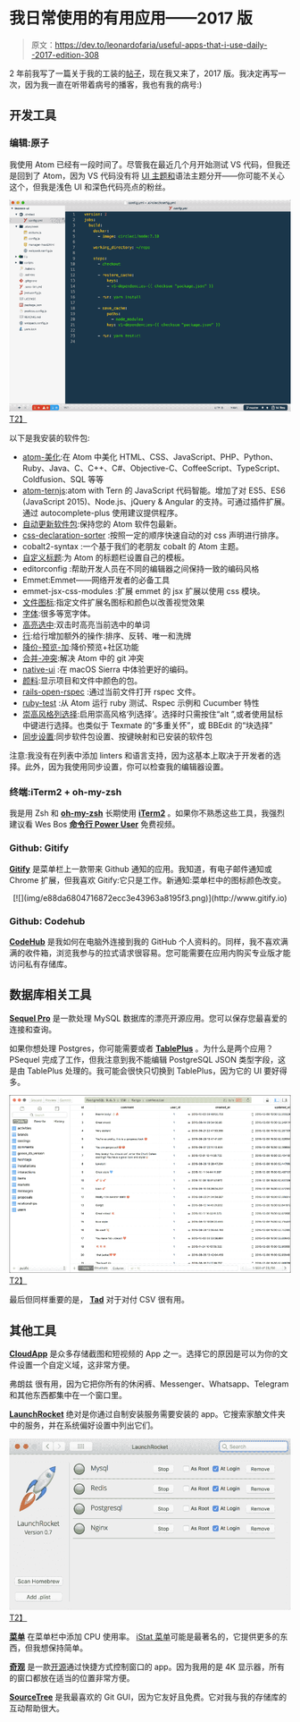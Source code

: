# 我日常使用的有用应用——2017 版

> 原文：<https://dev.to/leonardofaria/useful-apps-that-i-use-daily--2017-edition-308>

2 年前我写了一篇关于我的工装的[帖子](https://dev.to/leonardofaria/useful-apps-that-i-use-daily-17o-temp-slug-5315331)，现在我又来了，2017 版。我决定再写一次，因为我一直在听带着病号的播客，我也有我的病号:)

## 开发工具

### 编辑:原子

我使用 Atom 已经有一段时间了。尽管我在最近几个月开始测试 VS 代码，但我还是回到了 Atom，因为 VS 代码没有将 [UI 主题和](https://github.com/Microsoft/vscode/issues/25986)语法主题分开——你可能不关心这个，但我是浅色 UI 和深色代码亮点的粉丝。

[![My Atom](img/c737523e5f10b5285798cf1039db56eb.png)T2】](https://gist.github.com/leonardofaria/982b8055af2d6d02116b03950bbf0583)

以下是我安装的软件包:

*   [atom-美化](https://atom.io/packages/atom-beautify):在 Atom 中美化 HTML、CSS、JavaScript、PHP、Python、Ruby、Java、C、C++、C#、Objective-C、CoffeeScript、TypeScript、Coldfusion、SQL 等等
*   [atom-ternjs](https://atom.io/packages/atom-ternjs):atom with Tern 的 JavaScript 代码智能。增加了对 ES5、ES6 (JavaScript 2015)、Node.js、jQuery & Angular 的支持。可通过插件扩展。通过 autocomplete-plus 使用建议提供程序。
*   [自动更新软件包](https://atom.io/packages/auto-update-packages):保持您的 Atom 软件包最新。
*   [css-declaration-sorter](https://atom.io/packages/css-declaration-sorter) :按照一定的顺序快速自动的对 css 声明进行排序。
*   cobalt2-syntax :一个基于我们的老朋友 cobalt 的 Atom 主题。
*   [自定义标题](https://atom.io/packages/custom-title):为 Atom 的标题栏设置自己的模板。
*   editorconfig :帮助开发人员在不同的编辑器之间保持一致的编码风格
*   Emmet:Emmet——网络开发者的必备工具
*   emmet-jsx-css-modules :扩展 emmet 的 jsx 扩展以使用 css 模块。
*   [文件图标](https://atom.io/packages/file-icons):指定文件扩展名图标和颜色以改善视觉效果
*   [字体](https://atom.io/packages/fonts):很多等宽字体。
*   [高亮选中](https://atom.io/packages/highlight-selected):双击时高亮当前选中的单词
*   [行](https://atom.io/packages/lines):给行增加额外的操作:排序、反转、唯一和洗牌
*   [降价-预览-加](https://atom.io/packages/markdown-preview-plus):降价预览+社区功能
*   [合并-冲突](https://atom.io/packages/merge-conflicts):解决 Atom 中的 git 冲突
*   [native-ui](https://atom.io/packages/native-ui) :在 macOS Sierra 中体验更好的编码。
*   [颜料](https://atom.io/packages/pigments):显示项目和文件中颜色的包。
*   [rails-open-rspec](https://atom.io/packages/rails-open-rspec) :通过当前文件打开 rspec 文件。
*   [ruby-test](https://atom.io/packages/ruby-test) :从 Atom 运行 ruby 测试、Rspec 示例和 Cucumber 特性
*   [崇高风格列选择](https://atom.io/packages/sublime-style-column-selection):启用崇高风格‘列选择’。选择时只需按住“alt ”,或者使用鼠标中键进行选择。也类似于 Texmate 的“多重关怀”，或 BBEdit 的“块选择”
*   [同步设置](https://atom.io/packages/sync-settings):同步软件包设置、按键映射和已安装的软件包

注意:我没有在列表中添加 linters 和语言支持，因为这基本上取决于开发者的选择。此外，因为我使用同步设置，你可以检查我的编辑器设置。

### 终端:iTerm2 + oh-my-zsh

我是用 Zsh 和 **[oh-my-zsh](https://github.com/robbyrussell/oh-my-zsh)** 长期使用 **[iTerm2](https://www.iterm2.com/)** 。如果你不熟悉这些工具，我强烈建议看 Wes Bos **[命令行 Power User](https://commandlinepoweruser.com/)** 免费视频。

### Github: Gitify

**[Gitify](http://www.gitify.io)** 是菜单栏上一款带来 Github 通知的应用。我知道，有电子邮件通知或 Chrome 扩展，但我喜欢 Gitify:它只是工作。新通知:菜单栏中的图标颜色改变。

<center>[![](img/e88da6804716872ecc3e43963a8195f3.png)](http://www.gitify.io)</center>

### Github: Codehub

**[CodeHub](http://codehub-app.com/)** 是我如何在电脑外连接到我的 GitHub 个人资料的。同样，我不喜欢满满的收件箱，浏览我参与的拉式请求很容易。您可能需要在应用内购买专业版才能访问私有存储库。

## 数据库相关工具

**[Sequel Pro](https://www.sequelpro.com/)** 是一款处理 MySQL 数据库的漂亮开源应用。您可以保存您最喜爱的连接和查询。

如果你想处理 Postgres，你可能需要或者 **[TablePlus](https://tableplus.io)** 。为什么是两个应用？PSequel 完成了工作，但我注意到我不能编辑 PostgreSQL JSON 类型字段，这是由 TablePlus 处理的。我可能会很快只切换到 TablePlus，因为它的 UI 要好得多。

[![](img/a49b5ded05cfb8f5047bd479fc783ffb.png)T2】](https://tableplus.io/)

最后但同样重要的是， **[Tad](https://www.tadviewer.com/)** 对于对付 CSV 很有用。

## 其他工具

**[CloudApp](https://my.cl.ly/r/0f0P0e3g1O0x2k18)** 是众多存储截图和短视频的 App 之一。选择它的原因是可以为你的文件设置一个自定义域，这非常方便。

弗朗兹 很有用，因为它把你所有的休闲裤、Messenger、Whatsapp、Telegram 和其他东西都集中在一个窗口里。

**[LaunchRocket](https://github.com/jimbojsb/launchrocket)** 绝对是你通过自制安装服务需要安装的 app。它搜索家酿文件夹中的服务，并在系统偏好设置中列出它们。

[![launchrocket](img/7313088eb99962e11476a9887508c39b.png)T2】](https://github.com/jimbojsb/launchrocket)

**[菜单](https://member.ipmu.jp/yuji.tachikawa/MenuMetersElCapitan/)** 在菜单栏中添加 CPU 使用率。 [iStat 菜单](https://bjango.com/mac/istatmenus/)可能是最著名的，它提供更多的东西，但我想保持简单。

**[奇观](https://www.spectacleapp.com)** 是一款[开源](https://github.com/eczarny/spectacle)通过快捷方式控制窗口的 app。因为我用的是 4K 显示器，所有的窗口都放在适当的位置非常方便。

**[SourceTree](https://www.sourcetreeapp.com/)** 是我最喜欢的 Git GUI，因为它友好且免费。它对我与我的存储库的互动帮助很大。
